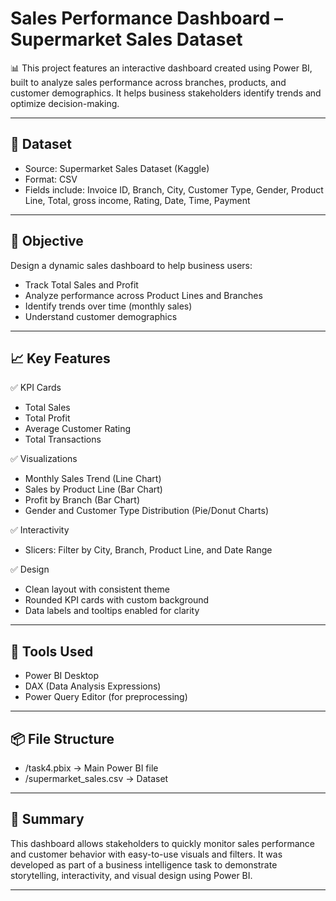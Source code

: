 # Sales Performance Dashboard – Supermarket Sales Dataset

📊 This project features an interactive dashboard created using Power BI, built to analyze sales performance across branches, products, and customer demographics. It helps business stakeholders identify trends and optimize decision-making.

---

## 📁 Dataset

- Source: Supermarket Sales Dataset (Kaggle)
- Format: CSV
- Fields include: Invoice ID, Branch, City, Customer Type, Gender, Product Line, Total, gross income, Rating, Date, Time, Payment

---

## 🎯 Objective

Design a dynamic sales dashboard to help business users:
- Track Total Sales and Profit
- Analyze performance across Product Lines and Branches
- Identify trends over time (monthly sales)
- Understand customer demographics

---

## 📈 Key Features

✅ KPI Cards
- Total Sales  
- Total Profit  
- Average Customer Rating  
- Total Transactions  

✅ Visualizations
- Monthly Sales Trend (Line Chart)
- Sales by Product Line (Bar Chart)
- Profit by Branch (Bar Chart)
- Gender and Customer Type Distribution (Pie/Donut Charts)

✅ Interactivity
- Slicers: Filter by City, Branch, Product Line, and Date Range

✅ Design
- Clean layout with consistent theme
- Rounded KPI cards with custom background
- Data labels and tooltips enabled for clarity

---

## 🧰 Tools Used

- Power BI Desktop
- DAX (Data Analysis Expressions)
- Power Query Editor (for preprocessing)

---

## 📦 File Structure

- /task4.pbix → Main Power BI file  
- /supermarket_sales.csv → Dataset  

---

## 📝 Summary

This dashboard allows stakeholders to quickly monitor sales performance and customer behavior with easy-to-use visuals and filters. It was developed as part of a business intelligence task to demonstrate storytelling, interactivity, and visual design using Power BI.

---

